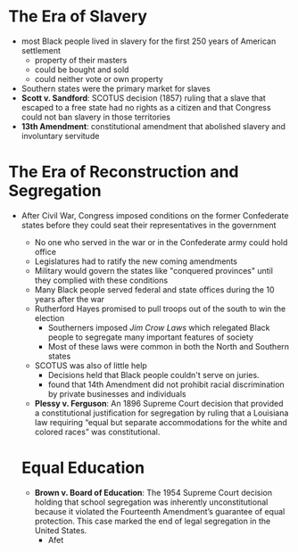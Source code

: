 # The Era of Slavery
- most Black people lived in slavery for the first 250 years of American settlement
	- property of their masters
	- could be bought and sold
	- could neither vote or own property
- Southern states were the primary market for slaves
- **Scott v. Sandford**: SCOTUS decision (1857) ruling that a slave that escaped to a free state had no rights as a citizen and that Congress could not ban slavery in those territories
- **13th Amendment**: constitutional amendment that abolished slavery and involuntary servitude

# The Era of Reconstruction and Segregation
- After Civil War, Congress imposed conditions on the former Confederate states before they could seat their representatives in the government
	- No one who served in the war or in the Confederate army could hold office
	- Legislatures had to ratify the new coming amendments
	- Military would govern the states like "conquered provinces" until they complied with these conditions
	- Many Black people served federal and state offices during the 10 years after the war
	- Rutherford Hayes promised to pull troops out of the south to win the election
		- Southerners imposed *Jim Crow Laws* which relegated Black people to segregate many important features of society
		- Most of these laws were common in both the North and Southern states
	- SCOTUS was also of little help
		- Decisions held that Black people couldn't serve on juries. 
		- found that 14th Amendment did not prohibit racial discrimination by private businesses and individuals
	- **Plessy v. Ferguson**: An 1896 Supreme Court decision that provided a constitutional justification for segregation by ruling that a Louisiana law requiring “equal but separate accommodations for the white and colored races” was constitutional.

	# Equal Education
	- **Brown v. Board of Education**: The 1954 Supreme Court decision holding that school segregation was inherently unconstitutional because it violated the Fourteenth Amendment’s guarantee of equal protection. This case marked the end of legal segregation in the United States.
		- Afet